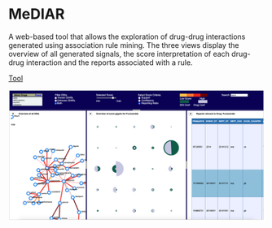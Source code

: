 # MeDIAR
A web-based tool that allows the exploration of drug-drug interactions generated using association rule mining. The three views display the overview of all generated signals, the score interpretation of each drug-drug interaction and the reports associated with a rule.

[Tool](https://tkakar.github.io/MeDIAR/)


![Alt Text](/img.png)

